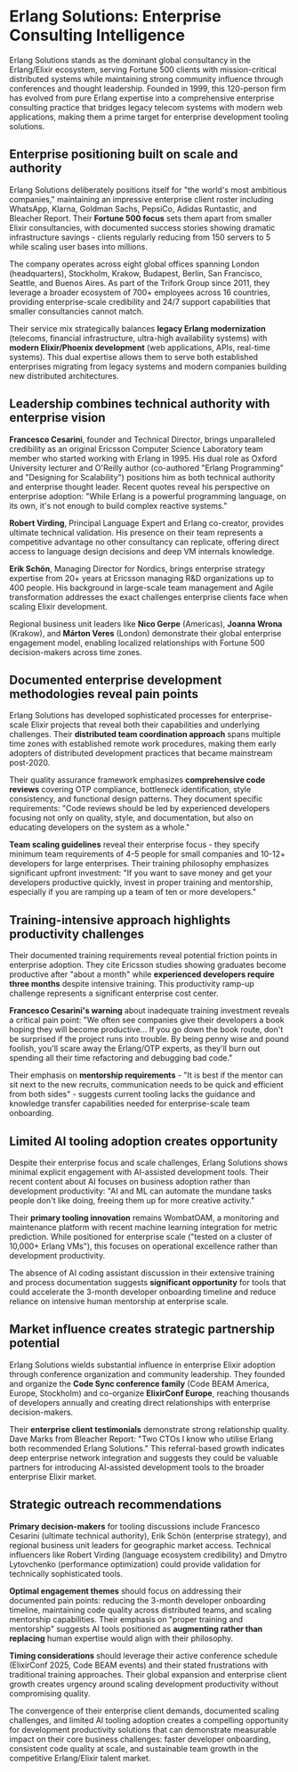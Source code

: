 # Erlang Solutions: Enterprise Consulting Intelligence

Erlang Solutions stands as the dominant global consultancy in the Erlang/Elixir ecosystem, serving Fortune 500 clients with mission-critical distributed systems while maintaining strong community influence through conferences and thought leadership. Founded in 1999, this 120-person firm has evolved from pure Erlang expertise into a comprehensive enterprise consulting practice that bridges legacy telecom systems with modern web applications, making them a prime target for enterprise development tooling solutions.

## Enterprise positioning built on scale and authority

Erlang Solutions deliberately positions itself for "the world's most ambitious companies," maintaining an impressive enterprise client roster including WhatsApp, Klarna, Goldman Sachs, PepsiCo, Adidas Runtastic, and Bleacher Report. Their **Fortune 500 focus** sets them apart from smaller Elixir consultancies, with documented success stories showing dramatic infrastructure savings - clients regularly reducing from 150 servers to 5 while scaling user bases into millions.

The company operates across eight global offices spanning London (headquarters), Stockholm, Krakow, Budapest, Berlin, San Francisco, Seattle, and Buenos Aires. As part of the Trifork Group since 2011, they leverage a broader ecosystem of 700+ employees across 16 countries, providing enterprise-scale credibility and 24/7 support capabilities that smaller consultancies cannot match.

Their service mix strategically balances **legacy Erlang modernization** (telecoms, financial infrastructure, ultra-high availability systems) with **modern Elixir/Phoenix development** (web applications, APIs, real-time systems). This dual expertise allows them to serve both established enterprises migrating from legacy systems and modern companies building new distributed architectures.

## Leadership combines technical authority with enterprise vision

**Francesco Cesarini**, founder and Technical Director, brings unparalleled credibility as an original Ericsson Computer Science Laboratory team member who started working with Erlang in 1995. His dual role as Oxford University lecturer and O'Reilly author (co-authored "Erlang Programming" and "Designing for Scalability") positions him as both technical authority and enterprise thought leader. Recent quotes reveal his perspective on enterprise adoption: "While Erlang is a powerful programming language, on its own, it's not enough to build complex reactive systems."

**Robert Virding**, Principal Language Expert and Erlang co-creator, provides ultimate technical validation. His presence on their team represents a competitive advantage no other consultancy can replicate, offering direct access to language design decisions and deep VM internals knowledge.

**Erik Schön**, Managing Director for Nordics, brings enterprise strategy expertise from 20+ years at Ericsson managing R&D organizations up to 400 people. His background in large-scale team management and Agile transformation addresses the exact challenges enterprise clients face when scaling Elixir development.

Regional business unit leaders like **Nico Gerpe** (Americas), **Joanna Wrona** (Krakow), and **Márton Veres** (London) demonstrate their global enterprise engagement model, enabling localized relationships with Fortune 500 decision-makers across time zones.

## Documented enterprise development methodologies reveal pain points

Erlang Solutions has developed sophisticated processes for enterprise-scale Elixir projects that reveal both their capabilities and underlying challenges. Their **distributed team coordination approach** spans multiple time zones with established remote work procedures, making them early adopters of distributed development practices that became mainstream post-2020.

Their quality assurance framework emphasizes **comprehensive code reviews** covering OTP compliance, bottleneck identification, style consistency, and functional design patterns. They document specific requirements: "Code reviews should be led by experienced developers focusing not only on quality, style, and documentation, but also on educating developers on the system as a whole."

**Team scaling guidelines** reveal their enterprise focus - they specify minimum team requirements of 4-5 people for small companies and 10-12+ developers for large enterprises. Their training philosophy emphasizes significant upfront investment: "If you want to save money and get your developers productive quickly, invest in proper training and mentorship, especially if you are ramping up a team of ten or more developers."

## Training-intensive approach highlights productivity challenges

Their documented training requirements reveal potential friction points in enterprise adoption. They cite Ericsson studies showing graduates become productive after "about a month" while **experienced developers require three months** despite intensive training. This productivity ramp-up challenge represents a significant enterprise cost center.

**Francesco Cesarini's warning** about inadequate training investment reveals a critical pain point: "We often see companies give their developers a book hoping they will become productive... If you go down the book route, don't be surprised if the project runs into trouble. By being penny wise and pound foolish, you'll scare away the Erlang/OTP experts, as they'll burn out spending all their time refactoring and debugging bad code."

Their emphasis on **mentorship requirements** - "It is best if the mentor can sit next to the new recruits, communication needs to be quick and efficient from both sides" - suggests current tooling lacks the guidance and knowledge transfer capabilities needed for enterprise-scale team onboarding.

## Limited AI tooling adoption creates opportunity

Despite their enterprise focus and scale challenges, Erlang Solutions shows minimal explicit engagement with AI-assisted development tools. Their recent content about AI focuses on business adoption rather than development productivity: "AI and ML can automate the mundane tasks people don't like doing, freeing them up for more creative activity."

Their **primary tooling innovation** remains WombatOAM, a monitoring and maintenance platform with recent machine learning integration for metric prediction. While positioned for enterprise scale ("tested on a cluster of 10,000+ Erlang VMs"), this focuses on operational excellence rather than development productivity.

The absence of AI coding assistant discussion in their extensive training and process documentation suggests **significant opportunity** for tools that could accelerate the 3-month developer onboarding timeline and reduce reliance on intensive human mentorship at enterprise scale.

## Market influence creates strategic partnership potential

Erlang Solutions wields substantial influence in enterprise Elixir adoption through conference organization and community leadership. They founded and organize the **Code Sync conference family** (Code BEAM America, Europe, Stockholm) and co-organize **ElixirConf Europe**, reaching thousands of developers annually and creating direct relationships with enterprise decision-makers.

Their **enterprise client testimonials** demonstrate strong relationship quality. Dave Marks from Bleacher Report: "Two CTOs I know who utilise Erlang both recommended Erlang Solutions." This referral-based growth indicates deep enterprise network integration and suggests they could be valuable partners for introducing AI-assisted development tools to the broader enterprise Elixir market.

## Strategic outreach recommendations

**Primary decision-makers** for tooling discussions include Francesco Cesarini (ultimate technical authority), Erik Schön (enterprise strategy), and regional business unit leaders for geographic market access. Technical influencers like Robert Virding (language ecosystem credibility) and Dmytro Lytovchenko (performance optimization) could provide validation for technically sophisticated tools.

**Optimal engagement themes** should focus on addressing their documented pain points: reducing the 3-month developer onboarding timeline, maintaining code quality across distributed teams, and scaling mentorship capabilities. Their emphasis on "proper training and mentorship" suggests AI tools positioned as **augmenting rather than replacing** human expertise would align with their philosophy.

**Timing considerations** should leverage their active conference schedule (ElixirConf 2025, Code BEAM events) and their stated frustrations with traditional training approaches. Their global expansion and enterprise client growth creates urgency around scaling development productivity without compromising quality.

The convergence of their enterprise client demands, documented scaling challenges, and limited AI tooling adoption creates a compelling opportunity for development productivity solutions that can demonstrate measurable impact on their core business challenges: faster developer onboarding, consistent code quality at scale, and sustainable team growth in the competitive Erlang/Elixir talent market.